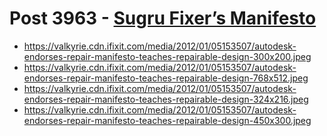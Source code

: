 # Post 3963 - [Sugru Fixer&#8217;s Manifesto](https://www.ifixit.com/News/3963/sugru-fixers-manifesto)

- https://valkyrie.cdn.ifixit.com/media/2012/01/05153507/autodesk-endorses-repair-manifesto-teaches-repairable-design-300x200.jpeg
- https://valkyrie.cdn.ifixit.com/media/2012/01/05153507/autodesk-endorses-repair-manifesto-teaches-repairable-design-768x512.jpeg
- https://valkyrie.cdn.ifixit.com/media/2012/01/05153507/autodesk-endorses-repair-manifesto-teaches-repairable-design-324x216.jpeg
- https://valkyrie.cdn.ifixit.com/media/2012/01/05153507/autodesk-endorses-repair-manifesto-teaches-repairable-design-450x300.jpeg
